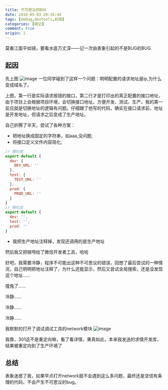 ```yaml
---
title: 不可思议的BUG
date: 2018-05-03 20:16:44
tags: [debug,devtools,前端]
categories: [随记]
comment: true
origin: 1
---
```

莫看江面平如镜，要看水底万丈深——记一次由表象引起的不是BUG的BUG

## 起因
先上图
![image](http://cdn.rnode.me/images/20180503/img1.jpg)
一位同学碰到了这样一个问题：明明配置的请求地址是ip,为什么变成域名了。

上图，第一行是实际请求报错的接口，第二行才是打印出的真正配置的接口地址，由于项目上会根据项目环境，会切换接口地址，方便开发、测试、生产。我的第一反应就是切换地址的逻辑有问题。仔细跟了他写的代码，确实在接口请求前，地址是开发地址，但请求之后变成了生产地址。

自己折腾了半天，尝试了各种方案：
* 把地址换成固定的字符串，如aaa,没问题;
* 将接口定义文件内容简化;
``` javascript
// 简化前
export default {
  dev: {
    DEV_URL: ''
  },
  test: {
    TEST_URL: ''
  },
  prod: {
    PROD_URL: ''
  }
}
// 简化后
export default {
  dev: '',
  test: '',
  prod: ''
}
```
* 我把生产地址注释掉，发现还调用的是生产地址

然后我又把锅甩给了微信开发者工具，哈哈

好吧，我需要冷静，程序不可能出这种不可思议的错误，回想了最后尝试的一种情况，自己明明把地址注释了，为什么还能显示，然后又尝试全局搜索，还是没发现这个地址……

撞鬼了……

冷静……

冷静……

冷静……

我默默的打开了调试调试工具的network模块
![image](http://cdn.rnode.me/images/20180503/img2.jpg)

我靠，301这不是重定向嘛，看了看详情，果真如此，本来我发送的求情开发库，结果被重定向到了生产环境了

## 总结
表象迷惑了我，如果早点打开network就不会遇到这么多问题，最终还是坚信有条理的代码，不会产生不可思议的bug。


